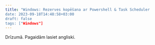 ```yaml
---
title: "Windows: Rezerves kopēšana ar Powershell & Task Scheduler
date: 2023-09-18T14:48:58+03:00
draft: false
tags: ["Windows"]
---
```

Drīzumā. Pagaidām lasiet angliski.
